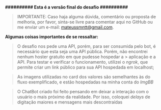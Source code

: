 **########## Esta é a versão final do desafio ##########**

> IMPORTANTE: Caso haja alguma dúvida, comentário ou proposta de melhoria, por favor, sinta-se livre para comentar aqui
> no GitHub ou me enviar um e-mail: mateussmntt@gmail.com.

**Algumas coisas importantes de se ressaltar:**

> O desafio nos pede uma API, porém, para ser consumida pelo bot, é necessário que esta seja uma API pública. Porém, não encontrei nenhum hoster gratuito em que pudesse hospedar a > aplicação e a API. Para testar e verificar o funcionamento, utilizei o _ngrok_, que permite criar um link público para sua API hospedada em localhost;

> As imagens utilizadas no card dos valores são semelhantes às do fluxo exemplificado, e estão hospedadas na minha conta do _ImgBB_

> O ChatBot criado foi feito pensando em deixar a interação com o usuário o mais próximo da realidade. Por isso, coloquei _delays_ de digitação maiores e mensagens mais descontraídas
